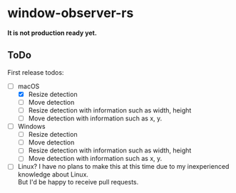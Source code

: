 # window-observer-rs
**It is not production ready yet.**

## ToDo
First release todos:
- [ ] macOS
  - [x] Resize detection
  - [ ] Move detection
  - [ ] Resize detection with information such as width, height
  - [ ] Move detection with information such as x, y.
- [ ] Windows
  - [ ] Resize detection
  - [ ] Move detection
  - [ ] Resize detection with information such as width, height
  - [ ] Move detection with information such as x, y.
- [ ] Linux?
  I have no plans to make this at this time due to my inexperienced knowledge about Linux.  
  But I'd be happy to receive pull requests.
